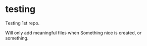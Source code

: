 # testing
Testing 1st repo.

Will only add meaningful files when Something nice is created, or something.
